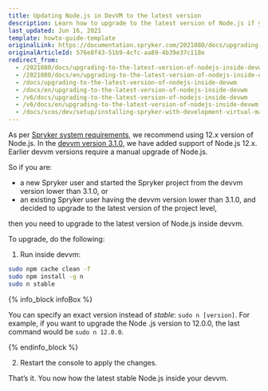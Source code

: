 ```yaml
---
title: Updating Node.js in DevVM to the latest version
description: Learn how to upgrade to the latest version of Node.js if your devvm vesion is lower than 3.1.0
last_updated: Jun 16, 2021
template: howto-guide-template
originalLink: https://documentation.spryker.com/2021080/docs/upgrading-to-the-latest-version-of-nodejs-inside-devwm
originalArticleId: 576e8f43-51b9-4cfc-aa89-4b39e37c118e
redirect_from:
  - /2021080/docs/upgrading-to-the-latest-version-of-nodejs-inside-devwm
  - /2021080/docs/en/upgrading-to-the-latest-version-of-nodejs-inside-devwm
  - /docs/upgrading-to-the-latest-version-of-nodejs-inside-devwm
  - /docs/en/upgrading-to-the-latest-version-of-nodejs-inside-devwm
  - /v6/docs/upgrading-to-the-latest-version-of-nodejs-inside-devwm
  - /v6/docs/en/upgrading-to-the-latest-version-of-nodejs-inside-devwm
  - /docs/scos/dev/setup/installing-spryker-with-development-virtual-machine/upgrading-to-the-latest-version-of-node.js-inside-devwm.html
---
```


As per [Spryker system requirements](/docs/scos/dev/setup/system-requirements.html), we recommend using 12.x version of Node.js. In the [devvm version 3.1.0](https://github.com/spryker/devvm/releases/tag/v3.1.0), we have added support of Node.js 12.x. Earlier devvm versions require a manual upgrade of Node.js.

So if you are:

* a new Spryker user and started the Spryker project from the devvm version lower than 3.1.0, or
* an existing Spryker user having the devvm version lower than 3.1.0, and decided to upgrade to the latest version of the project level,

then you need to upgrade to the latest version of Node.js inside devvm.

To upgrade, do the following:

1.  Run inside devvm:

```bash
sudo npm cache clean -f
sudo npm install -g n
sudo n stable
```
 {% info_block infoBox %}

You can specify an exact version instead of *stable*: `sudo n [version]`. For example, if you want to upgrade the Node .js version to 12.0.0, the last command would be `sudo n 12.0.0`.

{% endinfo_block %}

2. Restart the console to apply the changes.

That’s it. You now how the latest stable Node.js inside your devvm.
